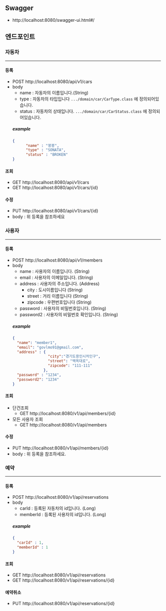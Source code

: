 ## Swagger
- http://localhost:8080/swagger-ui.html#/

## 엔드포인트

### 자동차
---
#### 등록
  - POST http://localhost:8080/api/v1/cars
  - body
    - name : 자동차의 이름입니다.(String)
    - type : 자동차의 타입입니다 `.../domain/car/CarType.class` 에 정의되어있습니다.
    - status : 자동차의 상태입니다. `.../domain/car/CarStatus.class` 에 정의되어있습니다.
    ##### example
      ````json
      {
            "name" : "붕붕",
            "type" : "SONATA",
            "status" : "BROKEN"
      }
      ````
#### 조회
  - GET http://localhost:8080/api/v1/cars
  - GET http://localhost:8080/api/v1/cars/{id}

#### 수정
  - PUT http://localhost:8080/api/v1/cars/{id}
  - body : 위 등록을 참조하세요

### 사용자
---
#### 등록
  - POST http://localhost:8080/api/v1/members
  - body
    - name : 사용자의 이름입니다. (String)
    - email : 사용자의 이메일입니다. (String)
    - address : 사용자의 주소입니다. (Address)
      - city : 도시이름입니다 (String)
      - street : 거리 이름입니다 (String)
      - zipcode : 우편번호입니다 (String)
    - password : 사용자의 비밀번호입니다. (String)
    - password2 : 사용자의 비밀번호 확인입니다. (String)
    ##### example
    ````json
    {
      "name": "member1",
      "email": "govlmo91@gmail.com",
      "address" : {
                    "city":"경기도용인시처인구",
                    "street": "백옥대로",
                    "zipcode": "111-111"
                  },
      "password" : "1234",
      "password2": "1234"
    }
    ````  
    
#### 조회
 - 단건조회
    - GET http://localhost:8080/v1/api/members/{id}
 - 모든 사용자 조회
    - GET http://localhost:8080/v1/api/members

#### 수정
- PUT http://localhost:8080/v1/api/members/{id}
- body : 위 등록을 참조하세요.


### 예약
---
#### 등록
  - POST http://localhost:8080/v1/api/reservations
  - body
    - carId : 등록된 자동차의 id입니다. (Long)
    - memberId : 등록된 사용자의 id입니다. (Long)
    ##### example
    ```json   
    {
      "carId" : 1,
      "memberId" : 1
    }
    ```
#### 조회
- GET http://localhost:8080/v1/api/reservations
- GET http://localhost:8080/v1/api/reservations/{id}

#### 예약취소
- PUT http://localhost:8080/v1/api/reservations/{id}